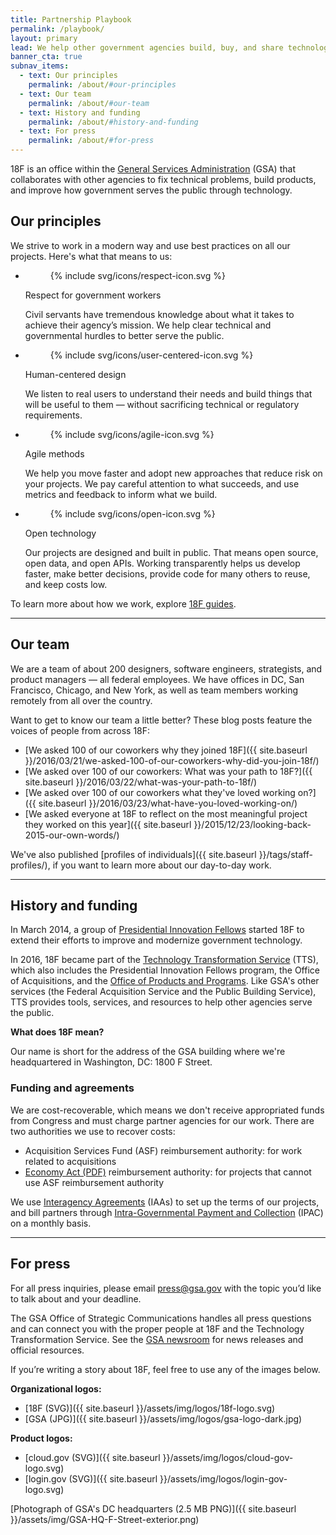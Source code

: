 ```yaml
---
title: Partnership Playbook
permalink: /playbook/
layout: primary
lead: We help other government agencies build, buy, and share technology products.
banner_cta: true
subnav_items:
  - text: Our principles
    permalink: /about/#our-principles
  - text: Our team
    permalink: /about/#our-team
  - text: History and funding
    permalink: /about/#history-and-funding
  - text: For press
    permalink: /about/#for-press
---
```


18F is an office within the [General Services Administration](https://www.gsa.gov/) (GSA) that collaborates with other agencies to fix technical problems, build products, and improve how government serves the public through technology.

## Our principles

We strive to work in a modern way and use best practices on all our projects. Here's what that means to us:

<ul class="icon-list-wrapper">
  <li class="icon-list">
    <figure class="icon-list-image">{% include svg/icons/respect-icon.svg %}</figure>
    <div class="icon-list-text">
      <p class="p-bold">Respect for government workers</p>
      <p>Civil servants have tremendous knowledge about what it takes to achieve their agency’s mission. We help clear technical and governmental hurdles to better serve the public.</p>
    </div>
  </li>

  <li class="icon-list">
    <figure class="icon-list-image">{% include svg/icons/user-centered-icon.svg %}</figure>
    <div class="icon-list-text">
      <p class="p-bold">Human-centered design</p>
      <p>We listen to real users to understand their needs and build things that will be useful to them — without sacrificing technical or regulatory requirements.</p>
    </div>
  </li>

  <li class="icon-list">
    <figure class="icon-list-image">{% include svg/icons/agile-icon.svg %}</figure>
    <div class="icon-list-text">
      <p class="p-bold">Agile methods</p>
      <p>We help you move faster and adopt new approaches that reduce risk on your projects. We pay careful attention to what succeeds, and use metrics and feedback to inform what we build.</p>
    </div>
  </li>

  <li class="icon-list">
    <figure class="icon-list-image">{% include svg/icons/open-icon.svg %}</figure>
    <div class="icon-list-text">
      <p class="p-bold">Open technology</p>
      <p>Our projects are designed and built in public. That means open source, open data, and open APIs. Working transparently helps us develop faster, make better decisions, provide code for many others to reuse, and keep costs low.</p>
    </div>
  </li>
</ul>

To learn more about how we work, explore [18F guides](https://pages.18f.gov/guides/).

-----

## Our team

We are a team of about 200 designers, software engineers, strategists, and product managers — all federal employees. We have offices in DC, San Francisco, Chicago, and New York, as well as team members working remotely from all over the country.

Want to get to know our team a little better? These blog posts feature the voices of people from across 18F:

- [We asked 100 of our coworkers why they joined 18F]({{ site.baseurl }}/2016/03/21/we-asked-100-of-our-coworkers-why-did-you-join-18f/)
- [We asked over 100 of our coworkers: What was your path to 18F?]({{ site.baseurl }}/2016/03/22/what-was-your-path-to-18f/)
- [We asked over 100 of our coworkers what they've loved working on?]({{ site.baseurl }}/2016/03/23/what-have-you-loved-working-on/)
- [We asked everyone at 18F to reflect on the most meaningful project they worked on this year]({{ site.baseurl }}/2015/12/23/looking-back-2015-our-own-words/)

We've also published [profiles of individuals]({{ site.baseurl }}/tags/staff-profiles/), if you want to learn more about our day-to-day work.

-----

## History and funding

In March 2014, a group of [Presidential Innovation Fellows](https://presidentialinnovationfellows.gov/) started 18F to extend their efforts to improve and modernize government technology.

In 2016, 18F became part of the [Technology Transformation Service](https://www.gsa.gov/tts) (TTS), which also includes the Presidential Innovation Fellows program, the Office of Acquisitions, and the [Office of Products and Programs](https://www.gsa.gov/portal/content/124174). Like GSA's other services (the Federal Acquisition Service and the Public Building Service), TTS provides tools, services, and resources to help other agencies serve the public.

**What does 18F mean?**

Our name is short for the address of the GSA building where we're headquartered in Washington, DC: 1800 F Street.

### Funding and agreements

We are cost-recoverable, which means we don't receive appropriated funds from Congress and must charge partner agencies for our work. There are two authorities we use to recover costs:

- Acquisition Services Fund (ASF) reimbursement authority: for work related to acquisitions
- [Economy Act (PDF)](http://www.gc.noaa.gov/documents/mou-economyact.pdf) reimbursement authority: for projects that cannot use ASF reimbursement authority

We use [Interagency Agreements](https://pages.18f.gov/iaa-forms/) (IAAs) to set up the terms of our projects, and bill partners through [Intra-Governmental Payment and Collection](https://www.fiscal.treasury.gov/fsservices/gov/acctg/ipac/ipac_home.htm) (IPAC) on a monthly basis.

-----

## For press

For all press inquiries, please email [press@gsa.gov](mailto:press@gsa.gov?Subject=18F%20Media%20Query) with the topic you’d like to talk about and your deadline.

The GSA Office of Strategic Communications handles all press questions and can connect you with the proper people at 18F and the Technology Transformation Service. See the [GSA newsroom](https://www.gsa.gov/portal/category/26627) for news releases and official resources.

If you’re writing a story about 18F, feel free to use any of the images below.

**Organizational logos:**
  - [18F (SVG)]({{ site.baseurl }}/assets/img/logos/18f-logo.svg)
  - [GSA (JPG)]({{ site.baseurl }}/assets/img/logos/gsa-logo-dark.jpg)

**Product logos:**
  - [cloud.gov (SVG)]({{ site.baseurl }}/assets/img/logos/cloud-gov-logo.svg)
  - [login.gov (SVG)]({{ site.baseurl }}/assets/img/logos/login-gov-logo.svg)

[Photograph of GSA's DC headquarters (2.5 MB PNG)]({{ site.baseurl }}/assets/img/GSA-HQ-F-Street-exterior.png)
